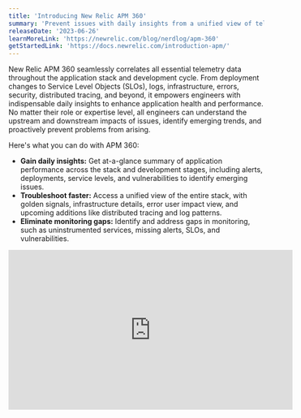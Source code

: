 ```yaml
---
title: 'Introducing New Relic APM 360'
summary: 'Prevent issues with daily insights from a unified view of telemetry across the stack and all development stages.  '
releaseDate: '2023-06-26'
learnMoreLink: 'https://newrelic.com/blog/nerdlog/apm-360'
getStartedLink: 'https://docs.newrelic.com/introduction-apm/'
---
```


New Relic APM 360 seamlessly correlates all essential telemetry data throughout the application stack and development cycle. From deployment changes to Service Level Objects (SLOs), logs, infrastructure, errors, security, distributed tracing, and beyond, it empowers engineers with indispensable daily insights to enhance application health and performance. No matter their role or expertise level, all engineers can understand the upstream and downstream impacts of issues, identify emerging trends, and proactively prevent problems from arising. 

Here's what you can do with APM 360:

* **Gain daily insights:** Get at-a-glance summary of application performance across the stack and development stages, including alerts, deployments, service levels, and vulnerabilities to identify emerging issues.
* **Troubleshoot faster:** Access a unified view of the entire stack, with golden signals, infrastructure details, error user impact view, and upcoming additions like distributed tracing and log patterns.
* **Eliminate monitoring gaps:** Identify and address gaps in monitoring, such as uninstrumented services, missing alerts, SLOs, and vulnerabilities.

<iframe width="560" height="315" src="https://fast.wistia.net/embed/iframe/zcvi23am20" frameborder="0" allow="accelerometer; autoplay; clipboard-write; encrypted-media; gyroscope; picture-in-picture" allowfullscreen></iframe>





